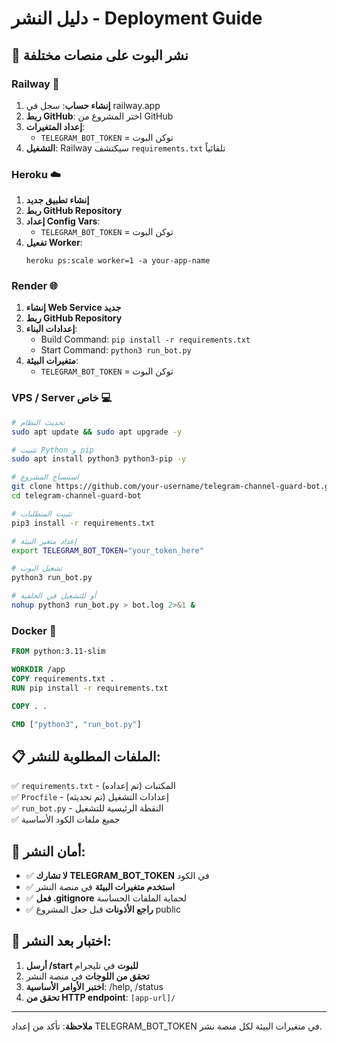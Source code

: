 # دليل النشر - Deployment Guide

## 🚀 نشر البوت على منصات مختلفة

### Railway 🚄

1. **إنشاء حساب**: سجل في railway.app
2. **ربط GitHub**: اختر المشروع من GitHub
3. **إعداد المتغيرات**:
   - `TELEGRAM_BOT_TOKEN` = توكن البوت
4. **التشغيل**: Railway سيكتشف `requirements.txt` تلقائياً

### Heroku ☁️

1. **إنشاء تطبيق جديد**
2. **ربط GitHub Repository**
3. **إعداد Config Vars**:
   - `TELEGRAM_BOT_TOKEN` = توكن البوت
4. **تفعيل Worker**: 
   ```
   heroku ps:scale worker=1 -a your-app-name
   ```

### Render 🌐

1. **إنشاء Web Service جديد**
2. **ربط GitHub Repository**
3. **إعدادات البناء**:
   - Build Command: `pip install -r requirements.txt`
   - Start Command: `python3 run_bot.py`
4. **متغيرات البيئة**:
   - `TELEGRAM_BOT_TOKEN` = توكن البوت

### VPS / Server خاص 💻

```bash
# تحديث النظام
sudo apt update && sudo apt upgrade -y

# تثبيت Python و pip
sudo apt install python3 python3-pip -y

# استنساخ المشروع
git clone https://github.com/your-username/telegram-channel-guard-bot.git
cd telegram-channel-guard-bot

# تثبيت المتطلبات
pip3 install -r requirements.txt

# إعداد متغير البيئة
export TELEGRAM_BOT_TOKEN="your_token_here"

# تشغيل البوت
python3 run_bot.py

# أو للتشغيل في الخلفية
nohup python3 run_bot.py > bot.log 2>&1 &
```

### Docker 🐳

```dockerfile
FROM python:3.11-slim

WORKDIR /app
COPY requirements.txt .
RUN pip install -r requirements.txt

COPY . .

CMD ["python3", "run_bot.py"]
```

## 📋 الملفات المطلوبة للنشر:

✅ `requirements.txt` - المكتبات (تم إعداده)  
✅ `Procfile` - إعدادات التشغيل (تم تحديثه)  
✅ `run_bot.py` - النقطة الرئيسية للتشغيل  
✅ جميع ملفات الكود الأساسية  

## 🔐 أمان النشر:

- ✅ **لا تشارك TELEGRAM_BOT_TOKEN** في الكود
- ✅ **استخدم متغيرات البيئة** في منصة النشر
- ✅ **فعل .gitignore** لحماية الملفات الحساسة
- ✅ **راجع الأذونات** قبل جعل المشروع public

## 🔧 اختبار بعد النشر:

1. **أرسل /start للبوت** في تليجرام
2. **تحقق من اللوجات** في منصة النشر
3. **اختبر الأوامر الأساسية**: /help, /status
4. **تحقق من HTTP endpoint**: `[app-url]/`

---
**ملاحظة**: تأكد من إعداد TELEGRAM_BOT_TOKEN في متغيرات البيئة لكل منصة نشر.